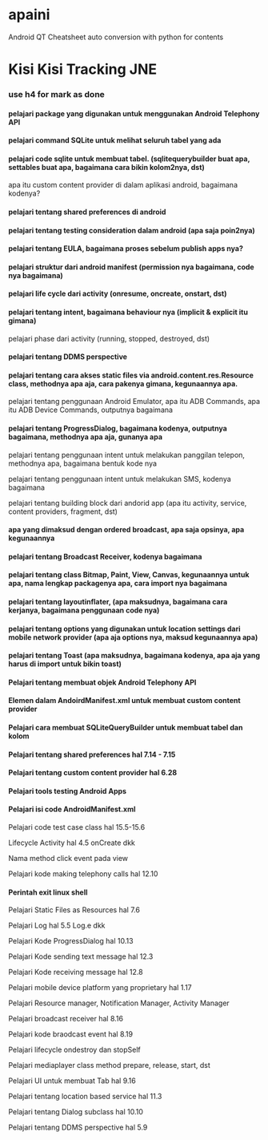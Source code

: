 # apaini
Android QT Cheatsheet
auto conversion with python for contents

# Kisi Kisi Tracking JNE
### use h4 for mark as done
#### pelajari package yang digunakan untuk menggunakan Android Telephony API
#### pelajari command SQLite untuk melihat seluruh tabel yang ada
#### pelajari code sqlite untuk membuat tabel. (sqlitequerybuilder buat apa, settables buat apa, bagaimana cara bikin kolom2nya, dst)
apa itu custom content provider di dalam aplikasi android, bagaimana kodenya?
#### pelajari tentang shared preferences di android
#### pelajari tentang testing consideration dalam android (apa saja poin2nya)
#### pelajari tentang EULA, bagaimana proses sebelum publish apps nya?
#### pelajari struktur dari android manifest (permission nya bagaimana, code nya bagaimana)
#### pelajari life cycle dari activity (onresume, oncreate, onstart, dst)
#### pelajari tentang intent, bagaimana behaviour nya (implicit & explicit itu gimana)
pelajari phase dari activity (running, stopped, destroyed, dst)
#### pelajari tentang DDMS perspective
#### pelajari tentang cara akses static files via android.content.res.Resource class, methodnya apa aja, cara pakenya gimana, kegunaannya apa.
pelajari tentang penggunaan Android Emulator, apa itu ADB Commands, apa itu ADB Device Commands, outputnya bagaimana

#### pelajari tentang ProgressDialog, bagaimana kodenya, outputnya bagaimana, methodnya apa aja, gunanya apa

pelajari tentang penggunaan intent untuk melakukan panggilan telepon, methodnya apa, bagaimana bentuk kode nya

pelajari tentang penggunaan intent untuk melakukan SMS, kodenya bagaimana

pelajari tentang building block dari andorid app (apa itu activity, service, content providers, fragment, dst)
#### apa yang dimaksud dengan ordered broadcast, apa saja opsinya, apa kegunaannya
#### pelajari tentang Broadcast Receiver, kodenya bagaimana
#### pelajari tentang class Bitmap, Paint, View, Canvas, kegunaannya untuk apa, nama lengkap packagenya apa, cara import nya bagaimana
#### pelajari tentang layoutinflater, (apa maksudnya, bagaimana cara kerjanya, bagaimana penggunaan code nya)
#### pelajari tentang options yang digunakan untuk location settings dari mobile network provider (apa aja options nya, maksud kegunaannya apa)
#### pelajari tentang Toast (apa maksudnya, bagaimana kodenya, apa aja yang harus di import untuk bikin toast)
#### Pelajari tentang membuat objek Android Telephony API
#### Elemen dalam AndoirdManifest.xml untuk membuat custom content provider
#### Pelajari cara membuat SQLiteQueryBuilder untuk membuat tabel dan kolom
#### Pelajari tentang shared preferences hal 7.14 - 7.15
#### Pelajari tentang custom content provider hal 6.28
#### Pelajari tools testing Android Apps
#### Pelajari isi code AndroidManifest.xml

Pelajari code test case class hal 15.5-15.6

Lifecycle Activity hal 4.5 onCreate dkk

Nama method click event pada view

Pelajari kode making telephony calls hal 12.10

#### Perintah exit linux shell

Pelajari Static Files as Resources hal 7.6

Pelajari Log hal 5.5 Log.e dkk

Pelajari Kode ProgressDialog hal 10.13

Pelajari Kode sending text message hal 12.3

Pelajari Kode receiving message hal 12.8

Pelajari mobile device platform yang proprietary hal 1.17

Pelajari Resource manager, Notification Manager, Activity Manager

Pelajari broadcast receiver hal 8.16

Pelajari kode braodcast event hal 8.19

Pelajari lifecycle ondestroy dan stopSelf

Pelajari mediaplayer class method prepare, release, start, dst

Pelajari UI untuk membuat Tab hal 9.16

Pelajari tentang location based service hal 11.3

Pelajari tentang Dialog subclass hal 10.10

Pelajari tentang DDMS perspective hal 5.9
